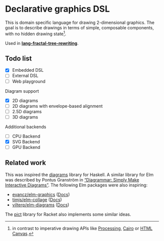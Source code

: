 # Declarative graphics DSL

This is domain specific language for drawing 2-dimensional graphics. The goal is
to describe drawings in terms of simple, composable components, with no hidden
drawing state[^1].

Used in [**lang-fractal-tree-rewriting**](../lang-fractal-tree-rewriting).

## Todo list

- [x] Embedded DSL
- [ ] External DSL
- [ ] Web playground

Diagram support

- [x] 2D diagrams
- [ ] 2D diagrams with envelope-based alignment
- [ ] 2.5D diagrams
- [ ] 3D diagrams

Additional backends

- [ ] CPU Backend
- [x] SVG Backend
- [ ] GPU Backend

## Related work

This was inspired the [diagrams][haskell-diagrams] library for Haskell.
A similar library for Elm was described by Pontus Granström in [“Diagrammar:
Simply Make Interactive Diagrams”][diagrammer-talk]. The following Elm packages
were also inspiring:

- [evancz/elm-graphics](https://github.com/evancz/elm-graphics) ([Docs](https://package.elm-lang.org/packages/evancz/elm-graphics/latest/Collage))
- [timjs/elm-collage](https://github.com/timjs/elm-collage) ([Docs](https://package.elm-lang.org/packages/timjs/elm-collage/latest/))
- [vilterp/elm-diagrams](https://github.com/vilterp/elm-diagrams) ([Docs](https://package.elm-lang.org/packages/vilterp/elm-diagrams/latest/))

The [pict][racket-pict] library for Racket also implements some similar ideas.

[^1]: in contrast to imperative drawing APIs like [Processing][processing],
  [Cairo][cairo] or [HTML Canvas][html-canvas].

[cairo]: https://www.cairographics.org/
[diagrammer-talk]: https://www.youtube.com/watch?v=gT9Xu-ctNqI
[haskell-diagrams]: https://diagrams.github.io/
[html-canvas]: https://developer.mozilla.org/en-US/docs/Web/API/Canvas_API
[processing]: https://processing.org
[racket-pict]: https://docs.racket-lang.org/pict
